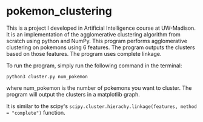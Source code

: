 # pokemon_clustering

This is a project I developed in Artificial Intelligence course at UW-Madison. It is an implementation of the agglomerative clustering algorithm from scratch using python and NumPy. This program performs agglomerative clustering on pokemons using 6 features. The program outputs the clusters based on those features. The program uses complete linkage.

To run the program, simply run the following command in the terminal:

``` 
python3 cluster.py num_pokemon
```

where num_pokemon is the number of pokemons you want to cluster. The program will output the clusters in a matplotlib graph.

It is similar to the scipy's `scipy.cluster.hierachy.linkage(features, method = "complete")` function.
